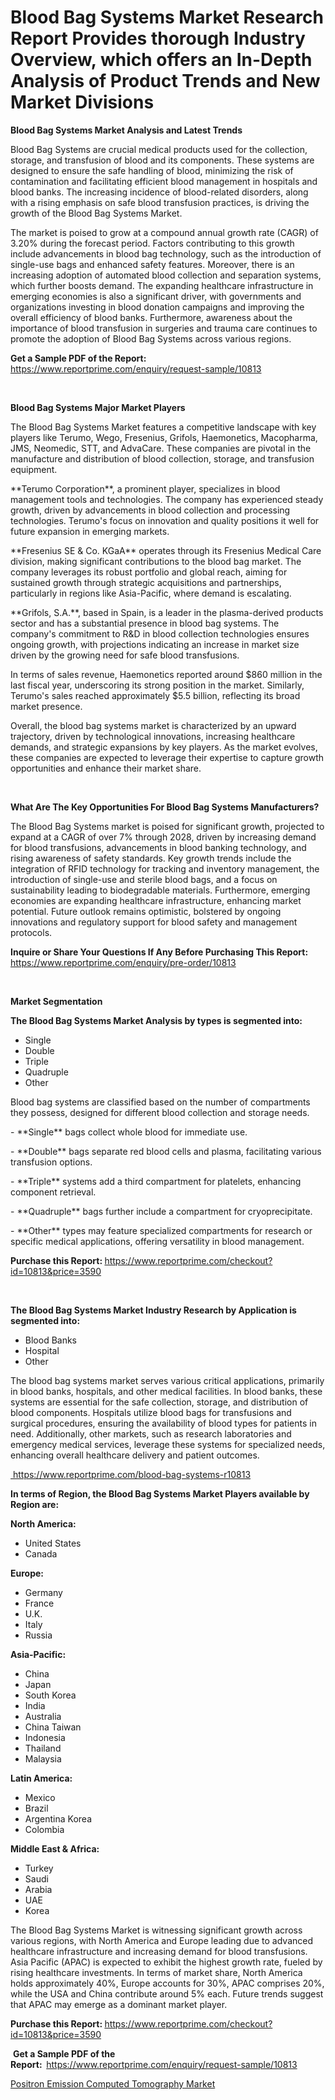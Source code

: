 <p><h1>Blood Bag Systems Market Research Report Provides thorough Industry Overview, which offers an In-Depth Analysis of Product Trends and New Market Divisions</h1></p><p><strong>Blood Bag Systems Market Analysis and Latest Trends</strong></p>
<p><p>Blood Bag Systems are crucial medical products used for the collection, storage, and transfusion of blood and its components. These systems are designed to ensure the safe handling of blood, minimizing the risk of contamination and facilitating efficient blood management in hospitals and blood banks. The increasing incidence of blood-related disorders, along with a rising emphasis on safe blood transfusion practices, is driving the growth of the Blood Bag Systems Market.</p><p>The market is poised to grow at a compound annual growth rate (CAGR) of 3.20% during the forecast period. Factors contributing to this growth include advancements in blood bag technology, such as the introduction of single-use bags and enhanced safety features. Moreover, there is an increasing adoption of automated blood collection and separation systems, which further boosts demand. The expanding healthcare infrastructure in emerging economies is also a significant driver, with governments and organizations investing in blood donation campaigns and improving the overall efficiency of blood banks. Furthermore, awareness about the importance of blood transfusion in surgeries and trauma care continues to promote the adoption of Blood Bag Systems across various regions.</p></p>
<p><strong>Get a Sample PDF of the Report:&nbsp;</strong> <a href="https://www.reportprime.com/enquiry/request-sample/10813?utm_campaign=3114&utm_medium=2&utm_source=Github&utm_content=ia&utm_term=20032025&utm_id=blood-bag-systems">https://www.reportprime.com/enquiry/request-sample/10813</a></p>
<p>&nbsp;</p>
<p><strong>Blood Bag Systems Major Market Players</strong></p>
<p><p>The Blood Bag Systems Market features a competitive landscape with key players like Terumo, Wego, Fresenius, Grifols, Haemonetics, Macopharma, JMS, Neomedic, STT, and AdvaCare. These companies are pivotal in the manufacture and distribution of blood collection, storage, and transfusion equipment.</p><p>**Terumo Corporation**, a prominent player, specializes in blood management tools and technologies. The company has experienced steady growth, driven by advancements in blood collection and processing technologies. Terumo's focus on innovation and quality positions it well for future expansion in emerging markets.</p><p>**Fresenius SE & Co. KGaA** operates through its Fresenius Medical Care division, making significant contributions to the blood bag market. The company leverages its robust portfolio and global reach, aiming for sustained growth through strategic acquisitions and partnerships, particularly in regions like Asia-Pacific, where demand is escalating.</p><p>**Grifols, S.A.**, based in Spain, is a leader in the plasma-derived products sector and has a substantial presence in blood bag systems. The company's commitment to R&D in blood collection technologies ensures ongoing growth, with projections indicating an increase in market size driven by the growing need for safe blood transfusions.</p><p>In terms of sales revenue, Haemonetics reported around $860 million in the last fiscal year, underscoring its strong position in the market. Similarly, Terumo's sales reached approximately $5.5 billion, reflecting its broad market presence. </p><p>Overall, the blood bag systems market is characterized by an upward trajectory, driven by technological innovations, increasing healthcare demands, and strategic expansions by key players. As the market evolves, these companies are expected to leverage their expertise to capture growth opportunities and enhance their market share.</p></p>
<p>&nbsp;</p>
<p><strong>What Are The Key Opportunities For Blood Bag Systems Manufacturers?</strong></p>
<p><p>The Blood Bag Systems market is poised for significant growth, projected to expand at a CAGR of over 7% through 2028, driven by increasing demand for blood transfusions, advancements in blood banking technology, and rising awareness of safety standards. Key growth trends include the integration of RFID technology for tracking and inventory management, the introduction of single-use and sterile blood bags, and a focus on sustainability leading to biodegradable materials. Furthermore, emerging economies are expanding healthcare infrastructure, enhancing market potential. Future outlook remains optimistic, bolstered by ongoing innovations and regulatory support for blood safety and management protocols.</p></p>
<p><strong>Inquire or Share Your Questions If Any Before Purchasing This Report:</strong> <a href="https://www.reportprime.com/enquiry/pre-order/10813?utm_campaign=3114&utm_medium=2&utm_source=Github&utm_content=ia&utm_term=20032025&utm_id=blood-bag-systems">https://www.reportprime.com/enquiry/pre-order/10813</a></p>
<p>&nbsp;</p>
<p><strong>Market Segmentation</strong></p>
<p><strong>The Blood Bag Systems Market Analysis by types is segmented into:</strong></p>
<p><ul><li>Single</li><li>Double</li><li>Triple</li><li>Quadruple</li><li>Other</li></ul></p>
<p><p>Blood bag systems are classified based on the number of compartments they possess, designed for different blood collection and storage needs. </p><p>- **Single** bags collect whole blood for immediate use. </p><p>- **Double** bags separate red blood cells and plasma, facilitating various transfusion options. </p><p>- **Triple** systems add a third compartment for platelets, enhancing component retrieval. </p><p>- **Quadruple** bags further include a compartment for cryoprecipitate. </p><p>- **Other** types may feature specialized compartments for research or specific medical applications, offering versatility in blood management.</p></p>
<p><strong>Purchase this Report:&nbsp;</strong><a href="https://www.reportprime.com/checkout?id=10813&price=3590&utm_campaign=3114&utm_medium=2&utm_source=Github&utm_content=ia&utm_term=20032025&utm_id=blood-bag-systems">https://www.reportprime.com/checkout?id=10813&price=3590</a></p>
<p>&nbsp;</p>
<p><strong>The Blood Bag Systems Market Industry Research by Application is segmented into:</strong></p>
<p><ul><li>Blood Banks</li><li>Hospital</li><li>Other</li></ul></p>
<p><p>The blood bag systems market serves various critical applications, primarily in blood banks, hospitals, and other medical facilities. In blood banks, these systems are essential for the safe collection, storage, and distribution of blood components. Hospitals utilize blood bags for transfusions and surgical procedures, ensuring the availability of blood types for patients in need. Additionally, other markets, such as research laboratories and emergency medical services, leverage these systems for specialized needs, enhancing overall healthcare delivery and patient outcomes.</p></p>
<p><a href="https://www.reportprime.com/blood-bag-systems-r10813?utm_campaign=3114&utm_medium=2&utm_source=Github&utm_content=ia&utm_term=20032025&utm_id=blood-bag-systems">&nbsp;https://www.reportprime.com/blood-bag-systems-r10813</a></p>
<p><strong>In terms of Region, the Blood Bag Systems Market Players available by Region are:</strong></p>
<p>
    <p> <strong> North America: </strong>
        <ul>
            <li>United States</li>
            <li>Canada</li>
        </ul>
        </p> 
    <p> <strong> Europe: </strong>
        <ul>
            <li>Germany</li>
            <li>France</li>
            <li>U.K.</li>
            <li>Italy</li>
            <li>Russia</li>
        </ul>
        </p> 
    <p> <strong> Asia-Pacific: </strong>
        <ul>
            <li>China</li>
            <li>Japan</li>
            <li>South Korea</li>
            <li>India</li>
            <li>Australia</li>
            <li>China Taiwan</li>
            <li>Indonesia</li>
            <li>Thailand</li>
            <li>Malaysia</li>
        </ul>
        </p> 
    <p> <strong> Latin America: </strong>
        <ul>
            <li>Mexico</li>
            <li>Brazil</li>
            <li>Argentina Korea</li>
            <li>Colombia</li>
        </ul>
        </p> 
    <p> <strong> Middle East & Africa: </strong>
        <ul>
            <li>Turkey</li>
            <li>Saudi</li>
            <li>Arabia</li>
            <li>UAE</li>
            <li>Korea</li>
        </ul>
    </p>
    </p>
<p><p>The Blood Bag Systems Market is witnessing significant growth across various regions, with North America and Europe leading due to advanced healthcare infrastructure and increasing demand for blood transfusions. Asia Pacific (APAC) is expected to exhibit the highest growth rate, fueled by rising healthcare investments. In terms of market share, North America holds approximately 40%, Europe accounts for 30%, APAC comprises 20%, while the USA and China contribute around 5% each. Future trends suggest that APAC may emerge as a dominant market player.</p></p>
<p><strong>Purchase this Report: </strong><a href="https://www.reportprime.com/checkout?id=10813&price=3590&utm_campaign=3114&utm_medium=2&utm_source=Github&utm_content=ia&utm_term=20032025&utm_id=blood-bag-systems">https://www.reportprime.com/checkout?id=10813&price=3590</a></p>
<p>&nbsp;<strong>Get a Sample PDF of the Report:&nbsp;&nbsp;</strong><a href="https://www.reportprime.com/enquiry/request-sample/10813?utm_campaign=3114&utm_medium=2&utm_source=Github&utm_content=ia&utm_term=20032025&utm_id=blood-bag-systems">https://www.reportprime.com/enquiry/request-sample/10813</a></p>
<p><strong></strong></p>
<p><p><a href="https://github.com/paljuhubeyde/Market-Research-Report-List-1/blob/main/positron-emission-computed-tomography-market.md?utm_campaign=3114&utm_medium=2&utm_source=Github&utm_content=ia&utm_term=20032025&utm_id=blood-bag-systems">Positron Emission Computed Tomography Market</a></p></p>
